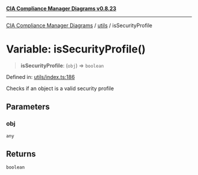 [**CIA Compliance Manager Diagrams v0.8.23**](../../README.md)

***

[CIA Compliance Manager Diagrams](../../modules.md) / [utils](../README.md) / isSecurityProfile

# Variable: isSecurityProfile()

> **isSecurityProfile**: (`obj`) => `boolean`

Defined in: [utils/index.ts:186](https://github.com/Hack23/cia-compliance-manager/blob/55488ba3ac0003e4435eb3634b6ab6e9b8b05a9b/src/utils/index.ts#L186)

Checks if an object is a valid security profile

## Parameters

### obj

`any`

## Returns

`boolean`
